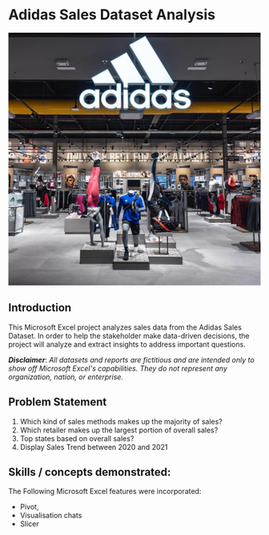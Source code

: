 # Adidas Sales Dataset Analysis
![](Intro_image.jpg)

## Introduction
This Microsoft Excel project analyzes sales data from the Adidas Sales Dataset. In order to help the stakeholder make data-driven decisions, the project will analyze and extract insights to address important questions.

**_Disclaimer_**: _All datasets and reports are fictitious and are intended only to show off Microsoft Excel's capabilities. They do not represent any organization, nation, or enterprise._

## Problem Statement
1.	Which kind of sales methods makes up the majority of sales?
2.	Which retailer makes up the largest portion of overall sales?
3.	Top states based on overall sales?
4.	Display Sales Trend between 2020 and 2021

## Skills / concepts demonstrated:
The Following Microsoft Excel features were incorporated:
- Pivot,
- Visualisation chats
- Slicer



